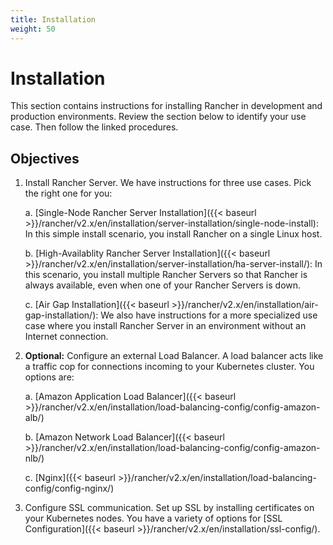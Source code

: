 ```yaml
---
title: Installation
weight: 50
---
```

# Installation

This section contains instructions for installing Rancher in development and production environments. Review the section below to identify your use case. Then follow the linked procedures.

## Objectives

1. Install Rancher Server. We have instructions for three use cases. Pick the right one for you:

	a.  [Single-Node Rancher Server Installation]({{< baseurl >}}/rancher/v2.x/en/installation/server-installation/single-node-install): In this simple install scenario, you install Rancher on a single Linux host.

	b.  [High-Availablity Rancher Server Installation]({{< baseurl >}}/rancher/v2.x/en/installation/server-installation/ha-server-install/): In this scenario, you install multiple Rancher Servers so that Rancher is always available, even when one of your Rancher Servers is down.

	c.  [Air Gap Installation]({{< baseurl >}}/rancher/v2.x/en/installation/air-gap-installation/): We also have instructions for a more specialized use case where you install Rancher Server in an environment without an Internet connection.

2. **Optional:** Configure an external Load Balancer. A load balancer acts like a traffic cop for connections incoming to your Kubernetes cluster. You options are:

	a. [Amazon Application Load Balancer]({{< baseurl >}}/rancher/v2.x/en/installation/load-balancing-config/config-amazon-alb/)

	b. [Amazon Network Load Balancer]({{< baseurl >}}/rancher/v2.x/en/installation/load-balancing-config/config-amazon-nlb/)

	c. [Nginx]({{< baseurl >}}/rancher/v2.x/en/installation/load-balancing-config/config-nginx/)

3. Configure SSL communication. Set up SSL by installing certificates on your Kubernetes nodes. You have a variety of options for [SSL Configuration]({{< baseurl >}}/rancher/v2.x/en/installation/ssl-config/).
